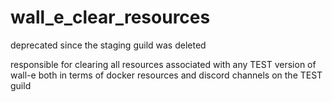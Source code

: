 # wall_e_clear_resources

deprecated since the staging guild was deleted

responsible for clearing all resources associated with any TEST version of wall-e both in terms of docker resources and discord channels on the TEST guild
